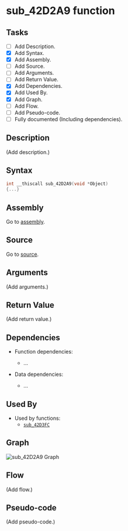 # sub_42D2A9 function

## Tasks

- [ ] Add Description.
- [X] Add Syntax.
- [X] Add Assembly.
- [ ] Add Source.
- [ ] Add Arguments.
- [ ] Add Return Value.
- [X] Add Dependencies.
- [X] Add Used By.
- [X] Add Graph.
- [ ] Add Flow.
- [ ] Add Pseudo-code.
- [ ] Fully documented (Including dependencies).

## Description

(Add description.)

## Syntax

```c
int __thiscall sub_42D2A9(void *Object)
{...}
```

## Assembly

Go to [assembly](../asm/sub_42D2A9.asm).

## Source

Go to [source](../cc/sub_42D2A9.cc).

## Arguments

(Add arguments.)

## Return Value

(Add return value.)

## Dependencies

* Function dependencies:
  * ...


* Data dependencies:
  * ...

## Used By

* Used by functions:
  * [`sub_42D3FC`](../md/sub_42D3FC.md)

## Graph

![sub_42D2A9 Graph](../svg/sub_42D2A9.svg "sub_42D2A9 Graph")

## Flow

(Add flow.)

## Pseudo-code

(Add pseudo-code.)
